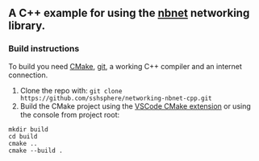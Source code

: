 ## A C++ example for using the [nbnet](https://github.com/nathhB/nbnet) networking library.

### Build instructions

To build you need [CMake](https://cmake.org/), [git](https://git-scm.com/), a working C++ compiler and an internet connection.

1. Clone the repo with:
```git clone https://github.com/sshsphere/networking-nbnet-cpp.git```
2. Build the CMake project using the [VSCode CMake extension](https://marketplace.visualstudio.com/items?itemName=ms-vscode.cmake-tools) or using the console from project root:
```
mkdir build
cd build
cmake ..
cmake --build .
```
